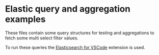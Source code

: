 # Elastic query and aggregation examples

These files contain some query structures for testing and aggregations to fetch some multi select filter values.

To run these queries the [Elasticsearch for VSCode](https://marketplace.visualstudio.com/items?itemName=ria.elastic) extension is used. 